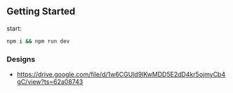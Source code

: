 ## Getting Started

start:

```bash
npm i && npm run dev
```

### Designs

- https://drive.google.com/file/d/1w6CGUld9IKwMDD5E2dD4kr5ojmyCb4gC/view?ts=62a08743
